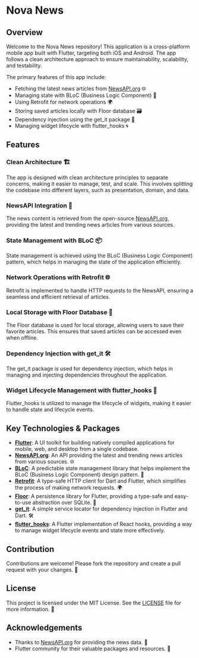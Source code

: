 # Nova News

## Overview
Welcome to the Nova News repository! This application is a cross-platform mobile app built with Flutter, targeting both iOS and Android. The app follows a clean architecture approach to ensure maintainability, scalability, and testability.

The primary features of this app include:
- Fetching the latest news articles from [NewsAPI.org](https://newsapi.org/) 🌐
- Managing state with BLoC (Business Logic Component) 🔄
- Using Retrofit for network operations 🌍
- Storing saved articles locally with Floor database 🗃️
- Dependency injection using the get_it package 🔧
- Managing widget lifecycle with flutter_hooks 🌀

## Features

### Clean Architecture 🏗️
The app is designed with clean architecture principles to separate concerns, making it easier to manage, test, and scale. This involves splitting the codebase into different layers, such as presentation, domain, and data.

### NewsAPI Integration 🌟
The news content is retrieved from the open-source [NewsAPI.org](https://newsapi.org/), providing the latest and trending news articles from various sources.

### State Management with BLoC 📦
State management is achieved using the BLoC (Business Logic Component) pattern, which helps in managing the state of the application efficiently.

### Network Operations with Retrofit 🌐
Retrofit is implemented to handle HTTP requests to the NewsAPI, ensuring a seamless and efficient retrieval of articles.

### Local Storage with Floor Database 💾
The Floor database is used for local storage, allowing users to save their favorite articles. This ensures that saved articles can be accessed even when offline.

### Dependency Injection with get_it 🛠️
The get_it package is used for dependency injection, which helps in managing and injecting dependencies throughout the application.

### Widget Lifecycle Management with flutter_hooks 🎣
Flutter_hooks is utilized to manage the lifecycle of widgets, making it easier to handle state and lifecycle events.


## Key Technologies & Packages

- **[Flutter](https://flutter.dev/)**: A UI toolkit for building natively compiled applications for mobile, web, and desktop from a single codebase.
- **[NewsAPI.org](https://newsapi.org/)**: An API providing the latest and trending news articles from various sources. 🌐
- **[BLoC](https://bloclibrary.dev/)**: A predictable state management library that helps implement the BLoC (Business Logic Component) design pattern. 🔄
- **[Retrofit](https://pub.dev/packages/retrofit)**: A type-safe HTTP client for Dart and Flutter, which simplifies the process of making network requests. 🌍
- **[Floor](https://pub.dev/packages/floor)**: A persistence library for Flutter, providing a type-safe and easy-to-use abstraction over SQLite. 💾
- **[get_it](https://pub.dev/packages/get_it)**: A simple service locator for dependency injection in Flutter and Dart. 🛠️
- **[flutter_hooks](https://pub.dev/packages/flutter_hooks)**: A Flutter implementation of React hooks, providing a way to manage widget lifecycle events and state more effectively.

## Contribution
Contributions are welcome! Please fork the repository and create a pull request with your changes. 🙌

## License
This project is licensed under the MIT License. See the [LICENSE](LICENSE) file for more information. 📜

## Acknowledgements
- Thanks to [NewsAPI.org](https://newsapi.org/) for providing the news data. 🌟
- Flutter community for their valuable packages and resources. 👐
